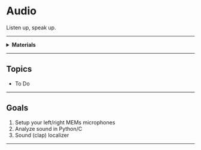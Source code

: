 # Audio

Listen up, speak up.

----

<details><summary><b>Materials</b></summary><p>

Contents|Level|Description| # |Data|Link|
:-------|:---:|:----------|:-:|:--:|:--:|
NB3 Ear|01|I2S mems microphone breakout board|2|[-D-](NB3_ear)|[-L-](VK)
NB3 Mouth|01|I2S DAC-AMP breakout board|1|[-D-](NB3_mouth)|[-L-](VK)
Speaker|01|3 Watt 4 Ohm with Dupont 2.54 mm socket|1|[-D-](_resources/datasheets/CQR0508.jpg)|[-L-](https://www.amazon.co.uk/dp/B09JJ28D6R)
Speaker Mount|01|Custom laser cut mount for speaker|1|[-D-](-)|[-L-](VK)
M3 standoff (15/PS)|01|15 mm long plug-to-socket M3 standoff|2|[-D-](-)|[-L-](https://uk.farnell.com/ettinger/05-13-151/spacer-m3x15-vzk/dp/1466726)
M3 nut (square)|01|square M3 nut 1.8 mm thick|2|[-D-](-)|[-L-](https://www.accu.co.uk/flat-square-nuts/21326-HFSN-M3-A2)
M3 bolt (6)|01|6 mm long M3 bolt|2|[-D-](-)|[-L-](https://www.accu.co.uk/pozi-pan-head-screws/500113-SPP-M3-6-ST-BZP)
M2.5 bolt (6)|01|6 mm long M2.5 bolt|2|-|[-L-](https://www.accu.co.uk/pozi-pan-head-screws/9255-SPP-M2-5-6-A2)
M2.5 nut|01|regular M2.5 nut|2|[-D-](-)|[-L-](https://www.accu.co.uk/hexagon-nuts/456430-HPN-M2-5-C8-Z)

</p></details>

----

## Topics

- To Do

----

## Goals

1. Setup your left/right MEMs microphones
2. Analyze sound in Python/C
3. Sound (clap) localizer

----
